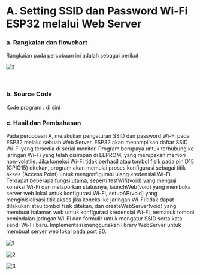 # A.  Setting SSID dan Password Wi-Fi ESP32 melalui Web Server


### a. Rangkaian dan flowchart
Rangkaian pada percobaan ini adalah sebagai berikut

![1](https://github.com/Muhmdwild/Sistem-Embeded/assets/150982519/05287890-4b87-4390-9368-c54fc4187734)

</br>


### b. Source Code
Kode program : <a href="A.%20Setting%20SSID%20melalui%20web%20browser/4A_Web_Server">di sini</a>

### c. Hasil dan Pembahasan
Pada percobaan A, melakukan pengaturan SSID dan password Wi-Fi pada ESP32 melalui sebuah Web Server. ESP32 akan menampilkan daftar SSID Wi-Fi yang tersedia di serial monitor. Program berupaya untuk terhubung ke jaringan Wi-Fi yang telah disimpan di EEPROM, yang merupakan memori non-volatile. Jika koneksi Wi-Fi tidak berhasil atau tombol fisik pada pin D15 (GPIO15) ditekan, program akan memulai proses konfigurasi sebagai titik akses (Access Point) untuk mengonfigurasi ulang kredensial Wi-Fi. Terdapat beberapa fungsi utama, seperti testWifi(void) yang menguji koneksi Wi-Fi dan melaporkan statusnya, launchWeb(void) yang membuka server web lokal untuk konfigurasi Wi-Fi, setupAP(void) yang menginisialisasi titik akses jika koneksi ke jaringan Wi-Fi tidak dapat dilakukan atau tombol fisik ditekan, dan createWebServer(void) yang membuat halaman web untuk konfigurasi kredensial Wi-Fi, termasuk tombol pemindaian jaringan Wi-Fi dan formulir untuk mengatur SSID serta kata sandi Wi-Fi baru. Implementasi menggunakan library WebServer untuk membuat server web lokal pada port 80.

![1](https://github.com/Muhmdwild/Sistem-Embeded/assets/150982519/90d8a9bf-db1f-4aad-b66f-fe88727a9fec)

![2](https://github.com/Muhmdwild/Sistem-Embeded/assets/150982519/7726b4f4-7469-4534-8956-c934cbda5835)

![3](https://github.com/Muhmdwild/Sistem-Embeded/assets/150982519/23f7e16a-b775-42fa-9f20-e68a666146a6)
